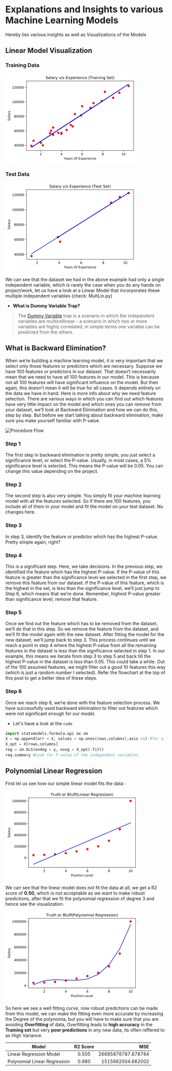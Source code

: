 # Explanations and Insights to various Machine Learning Models
Hereby lies various insights as well as Visualizations of the Models

## Linear Model Visualization
### Training Data 
![Regression Line for Training Data](https://github.com/Lohomi/Analytics/blob/master/Training%20Data.png)

### Test Data
![TestData](https://github.com/Lohomi/Analytics/blob/master/Test%20Set.png)

We can see that the dataset we had in the above example had only a single independent variable, which is rarely the case when you do any   hands on project/work, let us have a look at a Linear Model that incorporates these multiple independent variables (check: MultLin.py)
  - **What is Dummy Variable Trap?**
  > The [Dummy Variable](https://www.algosome.com/articles/dummy-variable-trap-regression.html) trap is a scenario in which the independent variables are multicollinear - a scenario in which two or more        variables are highly correlated; in simple terms one variable can be predicted from the others. 
  ## What is Backward Elimination?
  When we’re building a machine learning model, it is very important that we select only those features or predictors which are necessary. Suppose we have 100 features or predictors in our dataset. That doesn’t necessarily mean that we need to have all 100 features in our model. This is because not all 100 features will have significant influence on the model. But then again, this doesn’t mean it will be true for all cases. It depends entirely on the data we have in hand. Here is more info about why we need feature selection.
There are various ways in which you can find out which features have very little impact on the model and which ones you can remove from your dataset, we’ll look at Backward Elimination and how we can do this, step by step. But before we start talking about backward elimination, make sure you make yourself familiar with P-value.

![Procedure Flow](https://miro.medium.com/max/1400/1*Jub_nEYtN0htxFpTRzRtBQ.png)

### Step 1
The first step in backward elimination is pretty simple, you just select a significance level, or select the P-value. Usually, in most cases, a 5% significance level is selected. This means the P-value will be 0.05. You can change this value depending on the project.
### Step 2
The second step is also very simple. You simply fit your machine learning model with all the features selected. So if there are 100 features, you include all of them in your model and fit the model on your test dataset. No changes here.
### Step 3
In step 3, identify the feature or predictor which has the highest P-value. Pretty simple again, right?
### Step 4
This is a significant step. Here, we take decisions. In the previous step, we identified the feature which has the highest P-value. If the P-value of this feature is greater than the significance level we selected in the first step, we remove this feature from our dataset. If the P-value of this feature, which is the highest in the set, is less than the significance level, we’ll just jump to Step 6, which means that we’re done. Remember, highest P-value greater than significance level, remove that feature.
### Step 5
Once we find out the feature which has to be removed from the dataset, we’ll do that in this step. So we remove the feature from the dataset, and we’ll fit the model again with the new dataset. After fitting the model for the new dataset, we’ll jump back to step 3.
This process continues until we reach a point in step 4 where the highest P-value from all the remaining features in the dataset is less than the significance selected in step 1. In our example, this means we iterate from step 3 to step 5 and back till the highest P-value in the dataset is less than 0.05. This could take a while. Out of the 100 assumed features, we might filter out a good 10 features this way (which is just a random number I selected). Refer the flowchart at the top of this post to get a better idea of these steps.
### Step 6
Once we reach step 6, we’re done with the feature selection process. We have successfully used backward elimination to filter out features which were not significant enough for our model.

- Let's have a look at the `code`
```python
import statsmodels.formula.api as sm
X = np.append(arr = X, values = np.ones(rows,columns),axis =1) #for a linear model we need to add a column which corresponds to the constant term b_0 in **y = b_0+b_1*x_1+ ... **
X_opt = X[rows,columns]
reg = sm.OLS(endog = y, exog = X_opt).fit()
reg.summary #Look for P-value of the independent variables
```

## Polynomial Linear Regression
First let us see how our simple linear model fits the data :

![](https://github.com/Lohomi/Analytics/blob/master/LinearReg(PolyModel).png)

We can see that the linear model does not fit the data at all, we get a R2 score of **0.50**, which is not acceptable as we want to make robust predictions, after that we fit the polynomial regression of degree 3 and hence see the visualization.

![](https://github.com/Lohomi/Analytics/blob/master/PolyRegVisualization(degree3).png)

So here we see a well fitting curve, now robust predictions can be made from this model, we can make the fitting even more accurate by increasing the Degree of the polynomia, but you will have to make sure that you are avoiding **Overfitting** of data, Overfitting leads to **high accuracy** in the **Training set** but very **poor predictions** in any new data, its often reffered to as High Variance.

| Model | R2 Score | MSE |
| ----- |:--------:|----:|
|Linear Regression Model | 0.505 | 26695878787.878784 |
|Polynomial Linear Regression | 0.980 | 1515662004.662002 |
